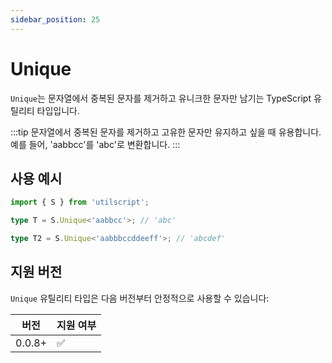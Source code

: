 ```yaml
---
sidebar_position: 25
---
```


# Unique

`Unique`는 문자열에서 중복된 문자를 제거하고 유니크한 문자만 남기는 TypeScript 유틸리티 타입입니다.

:::tip
문자열에서 중복된 문자를 제거하고 고유한 문자만 유지하고 싶을 때 유용합니다. 예를 들어, 'aabbcc'를 'abc'로 변환합니다.
:::

## 사용 예시

```ts
import { S } from 'utilscript';

type T = S.Unique<'aabbcc'>; // 'abc'

type T2 = S.Unique<'aabbbccddeeff'>; // 'abcdef'
```

## 지원 버전

`Unique` 유틸리티 타입은 다음 버전부터 안정적으로 사용할 수 있습니다:

| 버전   | 지원 여부 |
| ------ | --------- |
| 0.0.8+ | ✅        |
